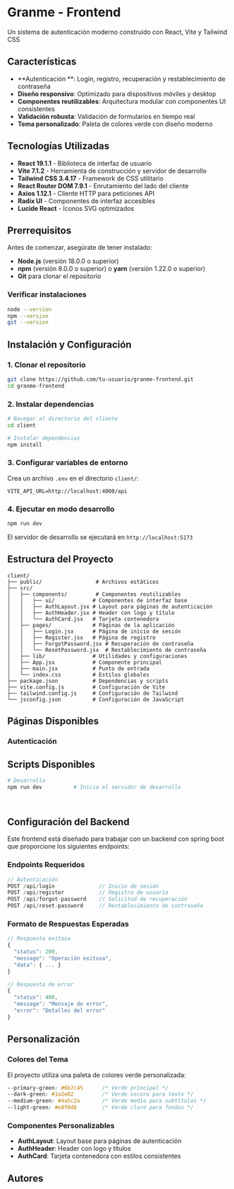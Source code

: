 # Granme - Frontend

Un sistema de autenticación moderno construido con React, Vite y Tailwind CSS

## Características

- **Autenticación **: Login, registro, recuperación y restablecimiento de contraseña
- **Diseño responsivo**: Optimizado para dispositivos móviles y desktop
- **Componentes reutilizables**: Arquitectura modular con componentes UI consistentes
- **Validación robusta**: Validación de formularios en tiempo real
- **Tema personalizado**: Paleta de colores verde con diseño moderno

## Tecnologías Utilizadas

- **React 19.1.1** - Biblioteca de interfaz de usuario
- **Vite 7.1.2** - Herramienta de construcción y servidor de desarrollo
- **Tailwind CSS 3.4.17** - Framework de CSS utilitario
- **React Router DOM 7.9.1** - Enrutamiento del lado del cliente
- **Axios 1.12.1** - Cliente HTTP para peticiones API
- **Radix UI** - Componentes de interfaz accesibles
- **Lucide React** - Iconos SVG optimizados

## Prerrequisitos

Antes de comenzar, asegúrate de tener instalado:

- **Node.js** (versión 18.0.0 o superior)
- **npm** (versión 8.0.0 o superior) o **yarn** (versión 1.22.0 o superior)
- **Git** para clonar el repositorio

### Verificar instalaciones

```bash
node --version
npm --version
git --version
```

## Instalación y Configuración

### 1. Clonar el repositorio

```bash
git clone https://github.com/tu-usuario/granme-frontend.git
cd granme-frontend
```

### 2. Instalar dependencias

```bash
# Navegar al directorio del cliente
cd client

# Instalar dependencias
npm install

```

### 3. Configurar variables de entorno

Crea un archivo `.env` en el directorio `client/`:

```env
VITE_API_URL=http://localhost:4000/api
```

### 4. Ejecutar en modo desarrollo

```bash
npm run dev
```

El servidor de desarrollo se ejecutará en `http://localhost:5173`

##  Estructura del Proyecto

```
client/
├── public/                 # Archivos estáticos
├── src/
│   ├── components/         # Componentes reutilizables
│   │   ├── ui/            # Componentes de interfaz base
│   │   ├── AuthLayout.jsx # Layout para páginas de autenticación
│   │   ├── AuthHeader.jsx # Header con logo y título
│   │   └── AuthCard.jsx   # Tarjeta contenedora
│   ├── pages/             # Páginas de la aplicación
│   │   ├── Login.jsx      # Página de inicio de sesión
│   │   ├── Register.jsx   # Página de registro
│   │   ├── ForgotPassword.jsx # Recuperación de contraseña
│   │   └── ResetPassword.jsx  # Restablecimiento de contraseña
│   ├── lib/               # Utilidades y configuraciones
│   ├── App.jsx            # Componente principal
│   ├── main.jsx           # Punto de entrada
│   └── index.css          # Estilos globales
├── package.json           # Dependencias y scripts
├── vite.config.js         # Configuración de Vite
├── tailwind.config.js     # Configuración de Tailwind
└── jsconfig.json          # Configuración de JavaScript
```

##  Páginas Disponibles

###  Autenticación


##  Scripts Disponibles

```bash
# Desarrollo
npm run dev          # Inicia el servidor de desarrollo

        
```

##  Configuración del Backend

Este frontend está diseñado para trabajar con un backend con spring boot que proporcione los siguientes endpoints:

### Endpoints Requeridos

```javascript
// Autenticación
POST /api/login              // Inicio de sesión
POST /api/register           // Registro de usuario
POST /api/forgot-password    // Solicitud de recuperación
POST /api/reset-password     // Restablecimiento de contraseña
```

### Formato de Respuestas Esperadas

```javascript
// Respuesta exitosa
{
  "status": 200,
  "message": "Operación exitosa",
  "data": { ... }
}

// Respuesta de error
{
  "status": 400,
  "message": "Mensaje de error",
  "error": "Detalles del error"
}
```

##  Personalización

### Colores del Tema

El proyecto utiliza una paleta de colores verde personalizada:

```css
--primary-green: #6b7c45      /* Verde principal */
--dark-green: #1a2e02         /* Verde oscuro para texto */
--medium-green: #4a5c2a       /* Verde medio para subtítulos */
--light-green: #e8f0d8        /* Verde claro para fondos */
```

### Componentes Personalizables

- **AuthLayout**: Layout base para páginas de autenticación
- **AuthHeader**: Header con logo y títulos
- **AuthCard**: Tarjeta contenedora con estilos consistentes



## Autores



